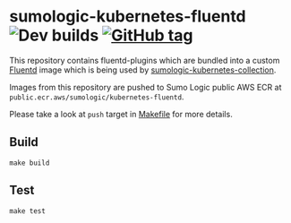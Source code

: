 # sumologic-kubernetes-fluentd ![Dev builds](https://github.com/SumoLogic/sumologic-kubernetes-fluentd/workflows/Dev%20builds/badge.svg) [![GitHub tag](https://img.shields.io/github/tag/SumoLogic/sumologic-kubernetes-fluentd.svg)](https://gitHub.com/SumoLogic/sumologic-kubernetes-fluentd/tags/)

This repository contains fluentd-plugins which are bundled into a custom
[Fluentd](https://github.com/fluent/fluentd) image which is being used by
[sumologic-kubernetes-collection](https://github.com/SumoLogic/sumologic-kubernetes-collection).

Images from this repository are pushed to Sumo Logic public AWS ECR at `public.ecr.aws/sumologic/kubernetes-fluentd`.

Please take a look at `push` target in [Makefile](./Makefile) for more details.

## Build

```shell
make build
```

## Test

```shell
make test
```
